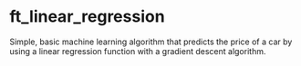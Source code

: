 # ft_linear_regression
Simple, basic machine learning algorithm that predicts the price of a car by using a linear regression function with a gradient descent algorithm.
